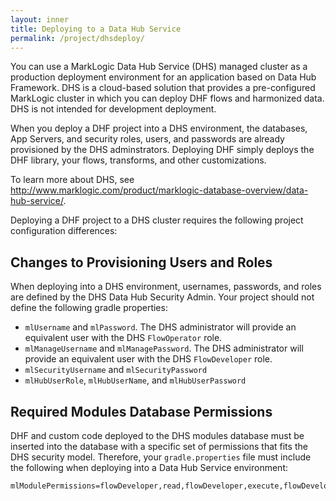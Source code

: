 ```yaml
---
layout: inner
title: Deploying to a Data Hub Service
permalink: /project/dhsdeploy/
---
```


You can use a MarkLogic Data Hub Service (DHS) managed cluster as a production deployment environment for an application based on Data Hub Framework. DHS is a cloud-based solution that provides a pre-configured MarkLogic cluster in which you can deploy DHF flows and harmonized data. DHS is not intended for development deployment.

When you deploy a DHF project into a DHS environment, the databases, App Servers, and security roles, users, and passwords are already provisioned by the DHS adminstrators. Deploying DHF simply deploys the DHF library, your flows, transforms, and other customizations.

To learn more about DHS, see http://www.marklogic.com/product/marklogic-database-overview/data-hub-service/.

Deploying a DHF project to a DHS cluster requires the following project configuration differences:

## Changes to Provisioning Users and Roles

When deploying into a DHS environment, usernames, passwords, and roles are defined by the DHS Data Hub Security Admin. Your project should not define the following gradle properties:

* `mlUsername` and `mlPassword`. The DHS administrator will provide an equivalent user with the DHS `FlowOperator` role.
* `mlManageUsername` and `mlManagePassword`. The DHS administrator will provide an equivalent user with the DHS `FlowDeveloper` role.
* `mlSecurityUsername` and `mlSecurityPassword`
* `mlHubUserRole`, `mlHubUserName`, and `mlHubUserPassword`

## Required Modules Database Permissions
DHF and custom code deployed to the DHS modules database must be inserted into the database with a specific set of permissions that fits the DHS security model. Therefore, your `gradle.properties` file must include the following when deploying into a Data Hub Service environment:
```
mlModulePermissions=flowDeveloper,read,flowDeveloper,execute,flowDeveloper,insert,flowOperator,read,flowOperator,execute,flowOperator,insert
```
